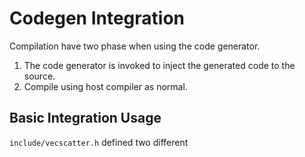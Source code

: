 # Codegen Integration

Compilation have two phase when using the code generator. 

1. The code generator is invoked to inject the generated code to the source.
2. Compile using host compiler as normal.

## Basic Integration Usage

`include/vecscatter.h` defined two different 